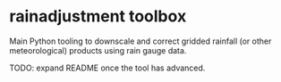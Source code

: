 # rainadjustment toolbox

Main Python tooling to downscale and correct gridded rainfall (or other meteorological) products using rain gauge data.

TODO: expand README once the tool has advanced.
